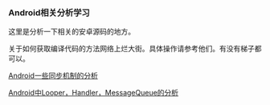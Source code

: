 ### Android相关分析学习

这里是分析一下相关的安卓源码的地方。

关于如何获取编译代码的方法网络上烂大街。具体操作请参考他们。有没有梯子都可以。

[Android一些同步机制的分析](Android/sync.md)

[Android中Looper，Handler，MessageQueue的分析](Android/LooperHandler.md)